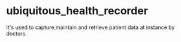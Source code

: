 # ubiquitous_health_recorder
It's used to capture,maintain and retrieve patient data at instance by doctors.
